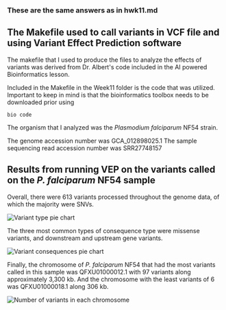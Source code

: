 ### These are the same answers as in hwk11.md

## The Makefile used to call variants in VCF file and using Variant Effect Prediction software

The makefile that I used to produce the files to analyze the effects of variants was derived from Dr. Albert's code included in the AI powered Bioinformatics lesson.

Included in the Makefile in the Week11 folder is the code that was utilized. Important to keep in mind is that the bioinformatics toolbox needs to be downloaded prior using

```
bio code
```

The organism that I analyzed was the *Plasmodium falciparum* NF54 strain. 

The genome accession number was GCA_012898025.1
The sample sequencing read accession number was SRR27748157

## Results from running VEP on the variants called on the *P. falciparum* NF54 sample

Overall, there were 613 variants processed throughout the genome data, of which the majority were SNVs. 

![Variant type pie chart](variant_type_pie_chart)

The three most common types of consequence type were missense variants, and downstream and upstream gene variants. 

![Variant consequences pie chart](consequences_pie_chart)

Finally, the chromosome of *P. falciparum* NF54 that had the most variants called in this sample was QFXU01000012.1 with 97 variants along approximately 3,300 kb. And the chromosome with the least variants of 6 was QFXU01000018.1 along 306 kb. 

![Number of variants in each chromosome](varaints_by_chromosome)
